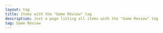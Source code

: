 ```yaml
---
layout: tag
title: Items with the "Game Review" tag
description: Just a page listing all items with the "Game Review" tag
tag: Game Review
---
```

